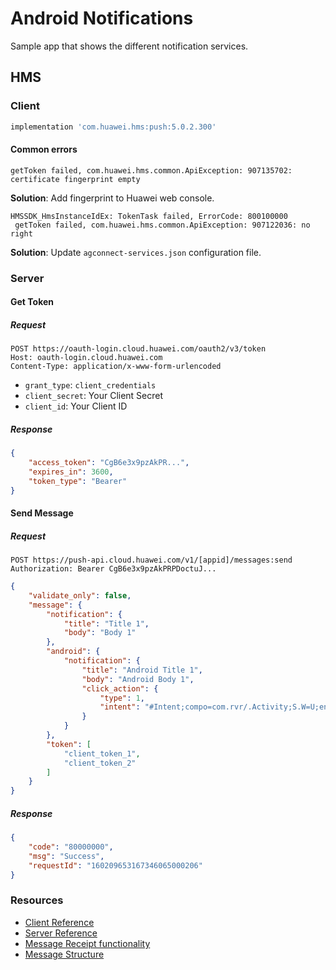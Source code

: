 # Android Notifications

Sample app that shows the different notification services.

## HMS

### Client

```groovy
implementation 'com.huawei.hms:push:5.0.2.300'
```

#### Common errors

```
getToken failed, com.huawei.hms.common.ApiException: 907135702: certificate fingerprint empty
```

__Solution__: Add fingerprint to Huawei web console.

```
HMSSDK_HmsInstanceIdEx: TokenTask failed, ErrorCode: 800100000
 getToken failed, com.huawei.hms.common.ApiException: 907122036: no right
```

__Solution__: Update `agconnect-services.json` configuration file.

### Server

#### Get Token

##### Request

```http
POST https://oauth-login.cloud.huawei.com/oauth2/v3/token
Host: oauth-login.cloud.huawei.com
Content-Type: application/x-www-form-urlencoded
```

* `grant_type`: `client_credentials`
* `client_secret`: Your Client Secret
* `client_id`: Your Client ID

##### Response

```json
{
    "access_token": "CgB6e3x9pzAkPR...",
    "expires_in": 3600,
    "token_type": "Bearer"
}
```

#### Send Message

##### Request

```http
POST https://push-api.cloud.huawei.com/v1/[appid]/messages:send
Authorization: Bearer CgB6e3x9pzAkPRPDoctuJ...
```

```json
{
    "validate_only": false,
    "message": {
        "notification": {
            "title": "Title 1",
            "body": "Body 1"
        },
        "android": {
            "notification": {
                "title": "Android Title 1",
                "body": "Android Body 1",
                "click_action": {
                    "type": 1,
                    "intent": "#Intent;compo=com.rvr/.Activity;S.W=U;end"
                }
            }
        },
        "token": [
            "client_token_1",
            "client_token_2"
        ]
    }
}
```

##### Response

```json
{
    "code": "80000000",
    "msg": "Success",
    "requestId": "160209653167346065000206"
}
```


### Resources   

* [Client Reference](https://developer.huawei.com/consumer/en/doc/HMSCore-Guides/android-client-dev-0000001050042041-V5)
* [Server Reference](https://developer.huawei.com/consumer/en/doc/HMSCore-Guides/android-server-dev-0000001050040110-V5)
* [Message Receipt functionality](https://developer.huawei.com/consumer/en/doc/HMSCore-Guides-V5/msg-receipt-guide-0000001050040176-V5)
* [Message Structure](https://developer.huawei.com/consumer/en/doc/HMSCore-References-V5/https-send-api-0000001050986197-V5)
